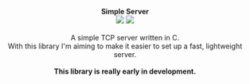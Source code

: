 <p align="center">
	<b>Simple Server</b><br>
	<img src="https://img.shields.io/github/license/LonerLena/SimpleServer?style=for-the-badge"/>
	<img src="https://img.shields.io/github/issues-raw/lonerlena/simpleserver?style=for-the-badge"/><br><br>
	<a>A simple TCP server written in C.</a><br>
  <a>With this library I'm aiming to make it easier to set up a fast, lightweight server.</a><br><br>
	<b>This library is really early in development.</b>
</p>

